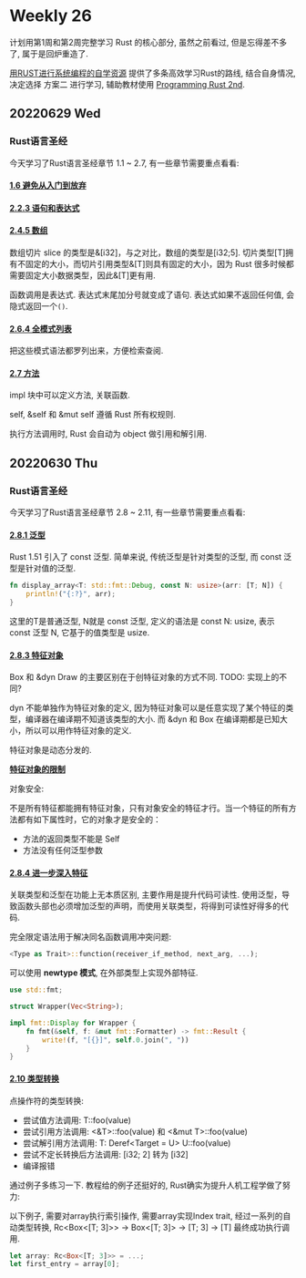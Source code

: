 # Weekly 26

计划用第1周和第2周完整学习 Rust 的核心部分, 虽然之前看过, 但是忘得差不多了, 属于是回炉重造了.

[用RUST进行系统编程的自学资源](https://github.com/rcore-os/rCore/wiki/study-resource-of-system-programming-in-RUST) 提供了多条高效学习Rust的路线, 结合自身情况, 决定选择 方案二 进行学习, 辅助教材使用 [Programming Rust 2nd](https://www.oreilly.com/library/view/programming-rust-2nd/9781492052586/).

## 20220629 Wed

### Rust语言圣经

今天学习了Rust语言圣经章节 1.1 ~ 2.7, 有一些章节需要重点看看:

#### [1.6 避免从入门到放弃](https://course.rs/first-try/sth-you-should-not-do.html)

#### [2.2.3 语句和表达式](https://course.rs/basic/base-type/statement-expression.html)

#### [2.4.5 数组](https://course.rs/basic/compound-type/array.html)

数组切片 slice 的类型是&[i32]，与之对比，数组的类型是[i32;5]. 切片类型[T]拥有不固定的大小，而切片引用类型&[T]则具有固定的大小，因为 Rust 很多时候都需要固定大小数据类型，因此&[T]更有用.

函数调用是表达式. 表达式末尾加分号就变成了语句. 表达式如果不返回任何值, 会隐式返回一个`()`.

#### [2.6.4 全模式列表](https://course.rs/basic/match-pattern/all-patterns.html)

把这些模式语法都罗列出来，方便检索查阅.

#### [2.7 方法](https://course.rs/basic/method.html)

impl 块中可以定义方法, 关联函数.

self, &self 和 &mut self 遵循 Rust 所有权规则.

执行方法调用时, Rust 会自动为 object 做引用和解引用.

## 20220630 Thu

### Rust语言圣经

今天学习了Rust语言圣经章节 2.8 ~ 2.11, 有一些章节需要重点看看:

#### [2.8.1 泛型](https://course.rs/basic/trait/generic.html)

Rust 1.51 引入了 const 泛型. 简单来说, 传统泛型是针对类型的泛型, 而 const 泛型是针对值的泛型.

```rust
fn display_array<T: std::fmt::Debug, const N: usize>(arr: [T; N]) {
    println!("{:?}", arr);
}
```

这里的T是普通泛型, N就是 const 泛型, 定义的语法是 const N: usize, 表示 const 泛型 N, 它基于的值类型是 usize.

#### [2.8.3 特征对象](https://course.rs/basic/trait/trait-object.html)

Box<dyn Draw> 和 &dyn Draw 的主要区别在于创特征对象的方式不同. TODO: 实现上的不同?

dyn 不能单独作为特征对象的定义, 因为特征对象可以是任意实现了某个特征的类型，编译器在编译期不知道该类型的大小. 而 &dyn 和 Box<dyn> 在编译期都是已知大小，所以可以用作特征对象的定义.

特征对象是动态分发的.

**[特征对象的限制](https://course.rs/basic/trait/trait-object.html#%E7%89%B9%E5%BE%81%E5%AF%B9%E8%B1%A1%E7%9A%84%E9%99%90%E5%88%B6)**

对象安全:

不是所有特征都能拥有特征对象，只有对象安全的特征才行。当一个特征的所有方法都有如下属性时，它的对象才是安全的：

- 方法的返回类型不能是 Self
- 方法没有任何泛型参数

#### [2.8.4 进一步深入特征](https://course.rs/basic/trait/advance-trait.html)

关联类型和泛型在功能上无本质区别, 主要作用是提升代码可读性. 使用泛型，导致函数头部也必须增加泛型的声明，而使用关联类型，将得到可读性好得多的代码.

完全限定语法用于解决同名函数调用冲突问题:

```rust
<Type as Trait>::function(receiver_if_method, next_arg, ...);
```

可以使用 **newtype 模式**, 在外部类型上实现外部特征.

```rust
use std::fmt;

struct Wrapper(Vec<String>);

impl fmt::Display for Wrapper {
    fn fmt(&self, f: &mut fmt::Formatter) -> fmt::Result {
        write!(f, "[{}]", self.0.join(", "))
    }
}
```

#### [2.10 类型转换](https://course.rs/basic/converse.html)

点操作符的类型转换:

- 尝试值方法调用: T::foo(value)
- 尝试引用方法调用: <&T>::foo(value) 和 <&mut T>::foo(value)
- 尝试解引用方法调用: T: Deref<Target = U> U::foo(value)
- 尝试不定长转换后方法调用: [i32; 2] 转为 [i32]
- 编译报错

通过例子多练习一下. 教程给的例子还挺好的, Rust确实为提升人机工程学做了努力:

以下例子, 需要对array执行索引操作, 需要array实现Index trait, 经过一系列的自动类型转换, Rc<Box<[T; 3]>> -> Box<[T; 3]> -> [T; 3] -> [T] 最终成功执行调用.

```rust
let array: Rc<Box<[T; 3]>> = ...;
let first_entry = array[0];
```
